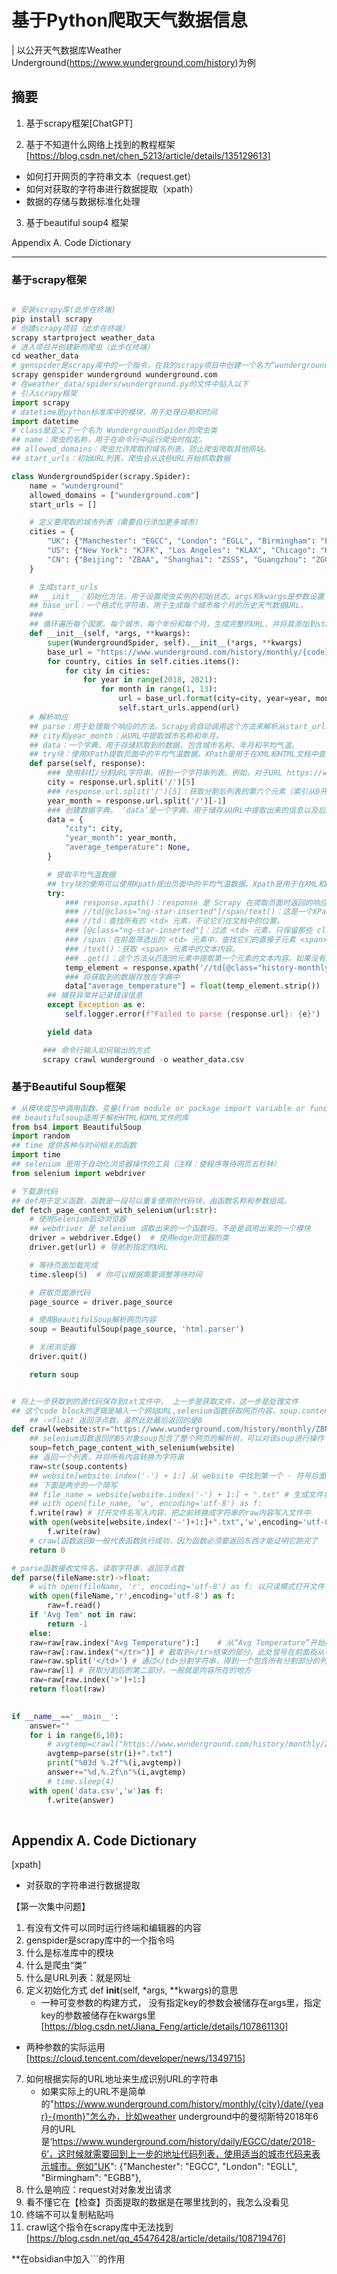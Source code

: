 # 基于Python爬取天气数据信息
| 以公开天气数据库Weather Underground(https://www.wunderground.com/history)为例


## 摘要
1. 基于scrapy框架[ChatGPT]

2. 基于不知道什么网络上找到的教程框架[https://blog.csdn.net/chen_5213/article/details/135129613]
- 如何打开网页的字符串文本（request.get）
- 如何对获取的字符串进行数据提取（xpath）
- 数据的存储与数据标准化处理
3. 基于beautiful soup4 框架


Appendix A. Code Dictionary

****
### 基于scrapy框架
```Python

# 安装scrapy库(此步在终端)
pip install scrapy
# 创建scrapy项目（此步在终端）
scrapy startproject weather_data
# 进入项目并创建新的爬虫（此步在终端）
cd weather_data
# genspider是scrapy库中的一个指令，在我的scrapy项目中创建一个名为“wunderground”的爬虫，该爬虫将以‘wunderground.com’为目标域名。
scrapy genspider wunderground wunderground.com
# 在weather_data/spiders/wunderground.py的文件中贴入以下
# 引入scrapy框架
import scrapy
# datetime是python标准库中的模块，用于处理日期和时间
import datetime
# class是定义了一个名为 WundergroundSpider的爬虫类
## name：爬虫的名称，用于在命令行中运行爬虫时指定。
## allowed_domains：爬虫允许爬取的域名列表，防止爬虫爬取其他网站。
## start_urls：初始URL列表，爬虫会从这些URL开始抓取数据

class WundergroundSpider(scrapy.Spider):
    name = "wunderground"
    allowed_domains = ["wunderground.com"]
    start_urls = []

    # 定义要爬取的城市列表（需要自行添加更多城市）
    cities = {
        "UK": {"Manchester": "EGCC", "London": "EGLL", "Birmingham": "EGBB"},
        "US": {"New York": "KJFK", "Los Angeles": "KLAX", "Chicago": "KORD"},
        "CN": {"Beijing": "ZBAA", "Shanghai": "ZSSS", "Guangzhou": "ZGGG"}
    }

    # 生成start_urls
    ## __init__：初始化方法，用于设置爬虫实例的初始状态。args和kwargs是参数设置
    ## base_url：一个格式化字符串，用于生成每个城市每个月的历史天气数据URL。
    ### 
    ## 循环遍历每个国家、每个城市、每个年份和每个月，生成完整的URL，并将其添加到start_urls列表中（先收集所有的网址）
    def __init__(self, *args, **kwargs):
        super(WundergroundSpider, self).__init__(*args, **kwargs)
        base_url = "https://www.wunderground.com/history/monthly/{code}/date/{year}-{month}"
        for country, cities in self.cities.items():
            for city in cities:
                for year in range(2018, 2021):
                    for month in range(1, 13):
                        url = base_url.format(city=city, year=year, month=month)
                        self.start_urls.append(url)
    # 解析响应
    ## parse：用于处理每个响应的方法。Scrapy会自动调用这个方法来解析从start_urls中抓取到的每个页面。
    ## city和year_month：从URL中提取城市名称和年月。
    ## data：一个字典，用于存储抓取到的数据，包含城市名称、年月和平均气温。
    ## try块：使用XPath提取页面中的平均气温数据。XPath是用于在XML和HTML文档中查找数据的语言。
    def parse(self, response):
        ### 使用斜杠/分割URL字符串，得到一个字符串列表。例如，对于URL https://www.wunderground.com/history/daily/EGCC/date/2018-6，分割后的列表是 ['https:', '', 'www.wunderground.com', 'history', 'daily', 'EGCC', 'date', '2018-6']
        city = response.url.split('/')[5]
        ### response.url.split('/')[5]：获取分割后列表的第六个元素（索引从0开始计数），即城市代码。对于上述示例URL，这个值是 EGCC。下面时间-1是指最后一个元素，即年月信息，因此这个值是‘2018-06’
        year_month = response.url.split('/')[-1]
        ### 创建数据字典。 ‘data’是一个字典，用于储存从URL中提取出来的信息以及后续提取的平均气温数据。在data这个字典中，将city放在‘city’这个键名下，把年月放在‘year_month’这个键名下，并初始化平均气温的键名，值设为missing value，在python中是none。
        data = {
            "city": city,
            "year_month": year_month,
            "average_temperature": None,
        }

        # 提取平均气温数据
        ## try块的使用可以使用Xpath提出页面中的平均气温数据。Xpath是用于在XML和HTML文档中查找数据的语言
        try:
            ### response.xpath()：response 是 Scrapy 在爬取页面时返回的响应对象。xpath() 方法用于在这个响应的HTML文档中查找符合特定XPath表达式的元素。
            ### //td[@class="ng-star-inserted"]/span/text()：这是一个XPath表达式，用于查找目标元素。
            ### //td：查找所有的 <td> 元素，不论它们在文档中的位置。
            ### [@class="ng-star-inserted"]：过滤 <td> 元素，只保留那些 class 属性值为 "ng-star-inserted" 的元素。
            ### /span：在前面筛选出的 <td> 元素中，查找它们的直接子元素 <span>。
            ### /text()：获取 <span> 元素中的文本内容。
            ### .get()：这个方法从匹配的元素中提取第一个元素的文本内容。如果没有匹配的元素，它会返回 None
            temp_element = response.xpath('//td[@class="history-monthly-summary"]/span/text()').get()
            ### 将获取到的数据存放在字典中
            data["average_temperature"] = float(temp_element.strip())
        ## 捕获异常并记录错误信息
        except Exception as e:
            self.logger.error(f"Failed to parse {response.url}: {e}")

        yield data

       ### 命令行输入如何输出的方式
       scrapy crawl wunderground -o weather_data.csv

```


### 基于Beautiful Soup框架
```Python
# 从模块或包中调用函数、变量(from module or package import variable or function)
## beautifulsoup适用于解析HTML和XML文件的库
from bs4 import BeautifulSoup
import random
## time 提供各种与时间相关的函数
import time
## selenium 是用于自动化浏览器操作的工具（注释：使程序等待网页五秒钟）
from selenium import webdriver

# 下载源代码
## def用于定义函数，函数是一段可以重复使用的代码块，由函数名称和参数组成。
def fetch_page_content_with_selenium(url:str):
    # 使用Selenium启动浏览器
    ## webdriver 是 selenium 调取出来的一个函数吗，不是是调用出来的一个模块
    driver = webdriver.Edge()  # 使用edge浏览器的类
    driver.get(url) # 导航到指定的URL

    # 等待页面加载完成
    time.sleep(5)  # 你可以根据需要调整等待时间

    # 获取页面源代码
    page_source = driver.page_source

    # 使用BeautifulSoup解析网页内容
    soup = BeautifulSoup(page_source, 'html.parser')

    # 关闭浏览器
    driver.quit()

    return soup


# 将上一步获取到的源代码保存到txt文件中， 上一步是获取文件，这一步是处理文件
## 这个code block的逻辑是输入一个网站URL,selenium函数获取网页内容，soup.content获取对象的全部内容并转换为字符串，创建一个空文件，把得到的字符串写入文件
    ## ->float 返回浮点数，虽然此处最后返回的是0
def crawl(website:str="https://www.wunderground.com/history/monthly/ZBNY/date/2024-6")->float:
    ## selenium函数返回的BS对象soup包含了整个网页的解析树，可以对该soup进行操作
    soup=fetch_page_content_with_selenium(website)
    ## 返回一个列表，并将所有内容转换为字符串
    raw=str(soup.contents)
    ## website[website.index('-') + 1:] 从 website 中找到第一个 - 符号后面的部分，这部分通常是具有特定含义的字符串（比如日期或标识符）。并于后面的.txt 组合成一个文件名
    ## 下面是两步的一个简写
    ## file_name = website[website.index('-') + 1:] + ".txt" # 生成文件名
    ## with open(file_name, 'w', encoding='utf-8') as f:
    f.write(raw) # 打开文件名写入内容，把之前转换成字符串的raw内容写入文件中
    with open(website[website.index('-')+1:]+".txt",'w',encoding='utf-8')as f:
        f.write(raw)
    # crawl函数返回0一般代表函数执行成功，因为函数必须要返回东西才能证明它跑完了
    return 0

# parse函数接收文件名，读取字符串，返回浮点数
def parse(fileName:str)->float:
    # with open(fileName, 'r', encoding='utf-8') as f: 以只读模式打开文件
    with open(fileName,'r',encoding='utf-8') as f:
        raw=f.read()
    if 'Avg Tem' not in raw:
        return -1
    else:
    raw=raw[raw.index("Avg Temperature"):]    # 从“Avg Temperature”开始截取字符串，并覆盖掉原来的‘raw’变量。此处冒号在后面指从指定索引位置截取到字符串末尾
    raw=raw[:raw.index("</tr>")] # 截取到</tr>结束的部分。此处冒号在前面指从字符串的开头截取到指定索引位置
    raw=raw.split('</td>') # 通过</td>分割字符串，得到一个包含所有分割部分的列表的raw
    raw=raw[1] # 获取分割后的第二部分，一般就是内容所在的地方
    raw=raw[raw.index('>')+1:] 
    return float(raw)
    

if __name__=='__main__':
    answer=""
    for i in range(6,10):
        # avgtemp=crawl("https://www.wunderground.com/history/monthly/ZBNY/date/2018-"+str(i))
        avgtemp=parse(str(i)+".txt")
        print("%03d %.2f"%(i,avgtemp))
        answer+="%d,%.2f\n"%(i,avgtemp)
        # time.sleep(4)
    with open('data.csv','w')as f:
        f.write(answer)
        

```


## Appendix A. Code Dictionary
[xpath]
- 对获取的字符串进行数据提取

【第一次集中问题】
1. 有没有文件可以同时运行终端和编辑器的内容
2.  genspider是scrapy库中的一个指令吗
3. 什么是标准库中的模块
4. 什么是爬虫“类”
5. 什么是URL列表：就是网址
6.  定义初始化方式 def __init__(self, *args, **kwargs)的意思
    - 一种可变参数的构建方式， 没有指定key的参数会被储存在args里，指定key的参数被储存在kwargs里 [https://blog.csdn.net/Jiana_Feng/article/details/107861130]
  - 两种参数的实际运用 [https://cloud.tencent.com/developer/news/1349715]
7. 如何根据实际的URL地址来生成识别URL的字符串
   - 如果实际上的URL不是简单的"https://www.wunderground.com/history/monthly/{city}/date/{year}-{month}"怎么办，比如weather underground中的曼彻斯特2018年6月的URL是‘https://www.wunderground.com/history/daily/EGCC/date/2018-6’，这时候就需要回到上一步的地址代码列表，使用适当的城市代码来表示城市。例如"UK": {"Manchester": "EGCC", "London": "EGLL", "Birmingham": "EGBB"},
8. 什么是响应：request对对象发出请求
9. 看不懂它在【检查】页面提取的数据是在哪里找到的，我怎么没看见
10. 终端不可以复制粘贴吗
11. crawl这个指令在scrapy库中无法找到 [https://blog.csdn.net/qq_45476428/article/details/108719476]

**在obsidian中加入```的作用

